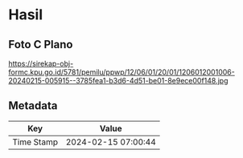# Hasil

## Foto C Plano

https://sirekap-obj-formc.kpu.go.id/5781/pemilu/ppwp/12/06/01/20/01/1206012001006-20240215-005915--3785fea1-b3d6-4d51-be01-8e9ece00f148.jpg


## Metadata

| Key        | Value               |
| ---------- | ------------------- |
| Time Stamp | 2024-02-15 07:00:44 |



